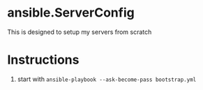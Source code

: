 # ansible.ServerConfig
This is designed to setup my servers from scratch

# Instructions
1. start with 
    `ansible-playbook --ask-become-pass bootstrap.yml`